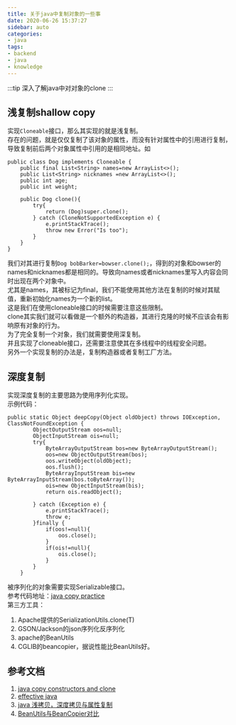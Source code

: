 ```yaml
---
title: 关于java中复制对象的一些事
date: 2020-06-26 15:37:27
sidebar: auto
categories:
- java
tags:
- backend
- java
- knowledge
---
```

:::tip
深入了解java中对对象的clone
:::
<!-- more -->
## 浅复制shallow copy
实现```Cloneable```接口，那么其实现的就是浅复制。  
存在的问题，就是仅仅复制了该对象的属性，而没有针对属性中的引用进行复制，导致复制前后两个对象属性中引用的是相同地址。如  
```
public class Dog implements Cloneable {
    public final List<String> names=new ArrayList<>();
    public List<String> nicknames =new ArrayList<>();
    public int age;
    public int weight;

    public Dog clone(){
        try{
            return (Dog)super.clone();
        } catch (CloneNotSupportedException e) {
            e.printStackTrace();
            throw new Error("Is too");
        }
    }
}
```
我们对其进行复制```Dog bobBarker=bowser.clone();```，得到的对象和bowser的names和nicknames都是相同的。导致向names或者nicknames里写入内容会同时出现在两个对象中。  
尤其是names，其被标记为final，我们不能使用其他方法在复制的时候对其赋值，重新初始化names为一个新的list。  
这是我们在使用cloneable接口的时候需要注意这些限制。  
clone其实我们就可以看做是一个额外的构造器，其进行克隆的时候不应该会有影响原有对象的行为。  
为了完全复制一个对象，我们就需要使用深复制。  
并且实现了cloneable接口，还需要注意使其在多线程中的线程安全问题。  
另外一个实现复制的办法是，复制构造器或者复制工厂方法。  
## 深度复制
实现深度复制的主要思路为使用序列化实现。  
示例代码：
```
public static Object deepCopy(Object oldObject) throws IOException, ClassNotFoundException {
        ObjectOutputStream oos=null;
        ObjectInputStream ois=null;
        try{
            ByteArrayOutputStream bos=new ByteArrayOutputStream();
            oos=new ObjectOutputStream(bos);
            oos.writeObject(oldObject);
            oos.flush();
            ByteArrayInputStream bis=new ByteArrayInputStream(bos.toByteArray());
            ois=new ObjectInputStream(bis);
            return ois.readObject();

        } catch (Exception e) {
            e.printStackTrace();
            throw e;
        }finally {
            if(oos!=null){
                oos.close();
            }
            if(ois!=null){
                ois.close();
            }
        }
    }
```
被序列化的对象需要实现Serializable接口。  
参考代码地址：[java copy practice](https://github.com/evoToBetter/java_practice/tree/master/src/main/java/evotobetter/clone)  
第三方工具：  
1. Apache提供的SerializationUtils.clone(T)
2. GSON/Jackson的json序列化反序列化
3. apache的BeanUtils
4. CGLIB的beancopier，据说性能比BeanUtils好。  




## 参考文档
1. [java copy constructors and clone](http://www.xenoveritas.org/blog/xeno/java_copy_constructors_and_clone)
2. [effective java](https://www.amazon.cn/dp/0134685997)
3. [java 浅拷贝，深度拷贝与属性复制](https://houbb.github.io/2019/01/09/java-deep-copy)
4. [BeanUtils与BeanCopier对比](https://juejin.im/post/5dc2b293e51d456e65283e61)
